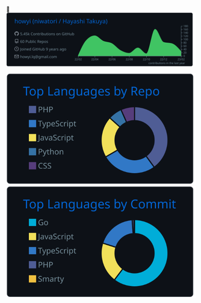 🐔
[![](https://raw.githubusercontent.com/howyi/howyi/master/profile-summary-card-output/github_dark/0-profile-details.svg)](https://github.com/vn7n24fzkq/github-profile-summary-cards)

[![](https://raw.githubusercontent.com/howyi/howyi/master/profile-summary-card-output/github_dark/1-repos-per-language.svg)](https://github.com/vn7n24fzkq/github-profile-summary-cards)
[![](https://raw.githubusercontent.com/howyi/howyi/master/profile-summary-card-output/github_dark/2-most-commit-language.svg)](https://github.com/vn7n24fzkq/github-profile-summary-cards)
